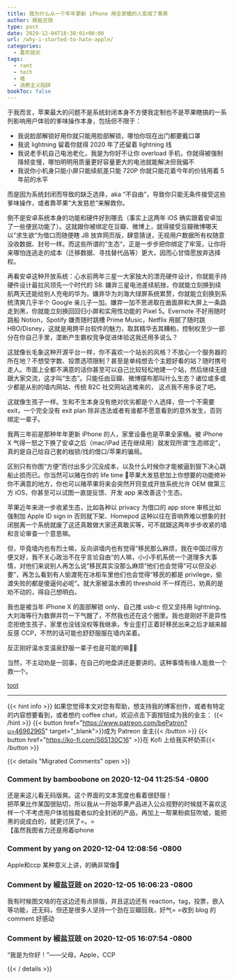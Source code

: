 ```yaml
---
title: 我为什么从一个年年更新 iPhone 用全家桶的人变成了果黑
author: 椒盐豆豉
type: post
date: 2020-12-04T18:38:01+00:00
url: /why-i-started-to-hate-apple/
categories:
  - 喜欢就买
tags:
  - rant
  - tech
  - 墙
  - 消费主义陷阱
bookToc: false
---
```

于我而言，苹果最大的问题不是系统封闭本身不方便我定制也不是苹果瞎搞的一系列影响用户体验的爹味操作本身，包括但不限于：

  * 我说脸部解锁好用你就只能用脸部解锁，哪怕你现在出门都要戴口罩
  * 我说 lightning 留着你就得 2020 年了还留着 lightning 线
  * 我说老手机自己电池老化，我是为你好不让你 overload 手机，你就得被强制降频变慢，哪怕明明用质量更好容量更大的电池就能解决但我偏不
  * 我说你小机身只能小屏只能续航差只能 720P 你就只能花着今年的价钱用着 5 年前的水平

而是因为系统封闭而导致的缺乏选择，aka “不自由”，导致你只能无条件接受这些爹味操作，或者靠苹果”大发慈悲“来解救你。

倒不是安卓系统本身的功能和硬件好到哪去（事实上这两年 iOS 确实跟着安卓加了一些便民功能了）。这就跟你被绑定在豆瓣、微博上，就得接受豆瓣微博哪天以”求生欲“为借口而随便瞎 JB 放弃网页版，肆意猜谜，无视用户数据所有权随意没收数据、封号一样。而这些所谓的”生态“，正是一步步把你绑定了牢笼，让你将来哪怕连逃走的成本（迁移数据、寻找替代品等）更大，因而心甘情愿放弃选择权。

再看安卓这种开放系统：心水前两年三星一大家独大的漂亮硬件设计，你就能手持硬件设计最拉风领先一个时代的 S8. 嫌弃三星电池差续航挫，你就能立刻换到续航两天还能给别人充电的华为。嫌弃华为刘海大绿屏系统累赘，你就能立刻换到系统清爽几乎半个 Google 亲儿子一加。嫌弃一加不思进取在曲面屏和大屏上一条路走到黑，你就能立刻换回回归小屏和实用性功能的 Pixel 5。Evernote 不好用随时跳船 Notion，Spotify 嫌贵随时跳槽 Prime Music，Netflix 用腻了随时跳 HBO/Disney，这就是用跨平台软件的魅力，取其精华去其糟粕，控制权至少一部分在你自己手里，垄断产生霸权竞争促进体验这我还用多说么？

这就像长毛象这种开源平台一样，你不喜欢一个站长的风格？不放心一个服务器的所在地？不想受字数、投票选项限制？甚至是单纯想去个主题好看的站？随时携号走人。市面上全都不满意的话你甚至可以自己比较轻松地建一个站，然后继续无缝跟大家交流，这才叫“生态”。只能任由豆瓣、微博摆布那叫什么生态？诸位或多或少都是从别的墙内网站、传统 B2C 社交网站逃难来的， 这点我不用多说了吧。

这就像生孩子一样。生和不生本身没有绝对优劣都是个人选择，但一个不需要 exit，一个完全没有 exit plan 除非违法或者有谁都不愿意看到的意外发生，否则绑定一辈子。

我两三年前是那种年年更新 iPhone 的人，家里设备也是苹果全家桶。被 iPhone X 气得一怒之下换了安卓之后（mac/iPad 还在继续用）就发现所谓“生态绑定”，真的是自己给自己套的枷锁/找的借口/苹果的骗局。

区别只有你图“方便”而付出多少沉没成本，以及什么时候你才能被逼到狠下决心跳船止损而已。你当然可以赌在你的 life time 苹果大发慈悲加上你想要的功能修补你不满意的地方，你也可以赌苹果将来会突然开窍变成开放系统允许 OEM 做第三方 iOS，你甚至可以试图一直提反馈、开发 app 来改善这个生态。

苹果近年来进一步收紧生态，比如各种以 privacy 为借口的 app store 审核比如强制加 Apple ID sign in 否则就下架、Homepod 这种以往在音响界难以想象的封闭脱离一个系统就废了这还真敢做大家还真敢买等，可不就跟这两年步步收紧的墙和言论审查一个意思嘛。

但，毕竟墙内也有烈士嘛，反向讲墙内也有觉得“移民那么麻烦，我在中国过得方便又好，我不关心政治不在乎言论自由“的人嘛，小小手机系统一个道理多大事情，对他们来说别人再怎么说“移民其实没那么麻烦”他们也会觉得“可以但没必要”，再怎么看到有人偷渡死在冰柜车里他们也会觉得“移民的都是 privilege，偷渡失败的都是傻逼何必呢“。就大家被温水煮的 threshold 不一样而已，劝真的是劝不动的，得自己想明白。

我也是被当年 iPhone X 的面部解锁 only、自己推 usb-c 但又坚持用 lightning、大刘海等行为数罪并罚一下气醒了，不然我也还在这个圈里。我也是刚好不是异性恋拒绝生孩子，家里也没钱没权等我继承，专业歪打正着好移民出来之后才越来越反感 CCP，不然的话可能也舒舒服服在墙内呆着。

反正刚好温水变温泉舒服一辈子也是可能的嘛🤷‍♂️

当然，不主动劝是一回事，在自己的地盘讲还是要讲的。这种事情有缘人能救一个救一个。

[toot](https://douchi.space/web/@mtfront/105323301074250595)

---
{{< hint info >}}
如果您觉得本文对您有帮助，想支持我的博客创作，或者有特定的内容想要看到，或者想约 coffee chat，欢迎点击下面按钮成为我的金主：
{{< /hint >}}
{{< button href="https://www.patreon.com/bePatron?u=46962965" target="_blank">}}成为 Patreon 金主{{< /button >}}
{{< button href="https://ko-fi.com/S6S130C16" >}}在 Kofi 上给我买杯奶茶{{< /button >}}

{{< details "Migrated Comments" open >}}

### Comment by bamboobone on 2020-12-04 11:25:54 -0800
还是来这儿看无码版爽。这个界面的文本宽度也看着很舒服！  
把苹果比作某国很贴切，所以我从一开始苹果产品进入公众视野的时候就不喜欢这样一个不考虑用户体验独裁者似的全封闭的产品，再加上一帮果粉疯狂吹嘘，能把黑的说成白的，就更讨厌了=。=  
【虽然我图省力还是用着iphone

### Comment by yang on 2020-12-04 12:08:56 -0800
Apple和ccp 某种意义上讲，的确非常像🌚

### Comment by 椒盐豆豉 on 2020-12-05 16:06:23 -0800
我有时候图文啥的在这边还有点排版，并且这边还有 reaction，tag，投票，嵌入等功能，还无码，但还是很多人坚持一个劲在豆瓣回我，好气= =收到 blog 的comment 好感动

### Comment by 椒盐豆豉 on 2020-12-05 16:07:54 -0800
“我是为你好！”——父母，Apple，CCP

{{< / details >}}